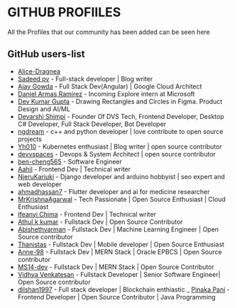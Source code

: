 # GITHUB PROFIILES

All the Profiles that our community has been added can be seen here

## GitHub users-list

- [Alice-Dragnea](https://github.com/Alice-Dragnea)
- [Sadeed pv](https://github.com/Sadeedpv) - Full-stack developer | Blog writer
- [Ajay Gowda](https://github.com/AjayGowda7) - Full Stack Dev(Angular) | Google Cloud Architect
- [Daniel Armas Ramírez](https://github.com/daniel692a) - Incoming Explore intern at Microsoft
- [Dev Kumar Gupta](https://github.com/DevGupta-ikr) - Drawing Rectangles and Circles in Figma. Product Design and AI/ML
- [Devarshi Shimpi](https://github.com/devarshishimpi) - Founder Of DVS Tech, Frontend Developer, Desktop C# Developer, Full Stack Developer, Bot Developer
- [ngdream](https://github.com/ngdream) - c++ and python developer | love contribute to open source projects
- [Yh010](https://github.com/Yh010) - Kubernetes enthusiast | Blog writer | open source contributor
- [devvspaces](https://github.com/devvspaces) - Devops & System Architect | open source contributor
- [ben-cheng565](https://github.com/ben-cheng565) - Software Engineer
- [Aahil](https://github.com/Aahil13/) - Frontend Dev | Technical writer
- [NjeruKariuki](https://github.com/NjeruKariuki) - Django developer and arduino hobbyist | seo expert and web developer
- [ahmadhassan7](https://github.com/ahmadhassan7) - Flutter developer and ai for medicine researcher
- [MrKrishnaAgarwal](https://github.com/MrKrishnaAgarwal) - Tech Passionate | Open Source Enthusiast | Cloud Enthusiast
- [Ifeanyi Chima](https://github.com/masterifeanyi) - Frontend Dev | Technical writer
- [Athul k kumar](https://github.com/AthulKkumar) - Fullstack Dev | Open Source Contributor
- [Abishethvarman](https://github.com/abishethvarman) - Fullstack Dev | Machine Learning Engineer | Open Source contributor
- [Thanistas](https://github.com/Thanisthani) - Fullstack Dev | Mobile developer | Open Source Enthusiast
- [Anne-98](https://github.com/Anne-98) - Fullstack Dev | MERN Stack | Oracle EPBCS | Open Source contributor
- [MS14-dev](https://github.com/MS14-dev) - Fullstack Dev | MERN Stack | Open Source Contributor
- [Vidhya Venkatesan](https://github.com/vidhyav656) - Fullstack Developer | Senior Software Engineer| Open Source contributor
- [dilshan1997](https://github.com/Dilshan1997) - Full stack developer | Blockchain enthiastic
  \_ [Pinaka Pani](https://github.com/Pinaka-Pani-18) - Frontend Developer | Open Source Contributor | Java Programming
